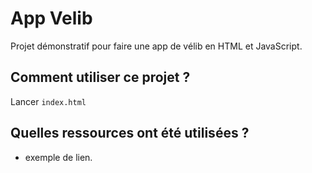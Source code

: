 # App Velib

Projet démonstratif pour faire une app de vélib en HTML et JavaScript.

## Comment utiliser ce projet ?

Lancer `index.html`

## Quelles ressources ont été utilisées ?

- exemple de lien.
